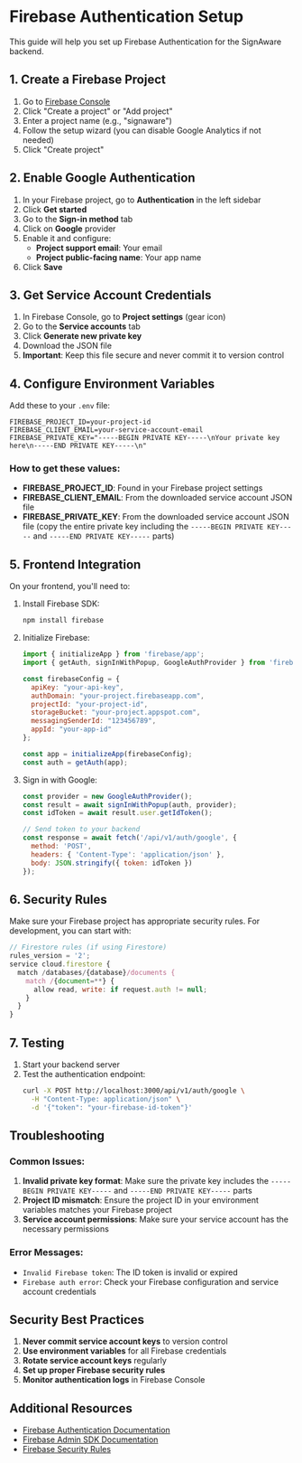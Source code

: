 # Firebase Authentication Setup

This guide will help you set up Firebase Authentication for the SignAware backend.

## 1. Create a Firebase Project

1. Go to [Firebase Console](https://console.firebase.google.com/)
2. Click "Create a project" or "Add project"
3. Enter a project name (e.g., "signaware")
4. Follow the setup wizard (you can disable Google Analytics if not needed)
5. Click "Create project"

## 2. Enable Google Authentication

1. In your Firebase project, go to **Authentication** in the left sidebar
2. Click **Get started**
3. Go to the **Sign-in method** tab
4. Click on **Google** provider
5. Enable it and configure:
   - **Project support email**: Your email
   - **Project public-facing name**: Your app name
6. Click **Save**

## 3. Get Service Account Credentials

1. In Firebase Console, go to **Project settings** (gear icon)
2. Go to the **Service accounts** tab
3. Click **Generate new private key**
4. Download the JSON file
5. **Important**: Keep this file secure and never commit it to version control

## 4. Configure Environment Variables

Add these to your `.env` file:

```env
FIREBASE_PROJECT_ID=your-project-id
FIREBASE_CLIENT_EMAIL=your-service-account-email
FIREBASE_PRIVATE_KEY="-----BEGIN PRIVATE KEY-----\nYour private key here\n-----END PRIVATE KEY-----\n"
```

### How to get these values:

- **FIREBASE_PROJECT_ID**: Found in your Firebase project settings
- **FIREBASE_CLIENT_EMAIL**: From the downloaded service account JSON file
- **FIREBASE_PRIVATE_KEY**: From the downloaded service account JSON file (copy the entire private key including the `-----BEGIN PRIVATE KEY-----` and `-----END PRIVATE KEY-----` parts)

## 5. Frontend Integration

On your frontend, you'll need to:

1. Install Firebase SDK:
   ```bash
   npm install firebase
   ```

2. Initialize Firebase:
   ```javascript
   import { initializeApp } from 'firebase/app';
   import { getAuth, signInWithPopup, GoogleAuthProvider } from 'firebase/auth';

   const firebaseConfig = {
     apiKey: "your-api-key",
     authDomain: "your-project.firebaseapp.com",
     projectId: "your-project-id",
     storageBucket: "your-project.appspot.com",
     messagingSenderId: "123456789",
     appId: "your-app-id"
   };

   const app = initializeApp(firebaseConfig);
   const auth = getAuth(app);
   ```

3. Sign in with Google:
   ```javascript
   const provider = new GoogleAuthProvider();
   const result = await signInWithPopup(auth, provider);
   const idToken = await result.user.getIdToken();
   
   // Send token to your backend
   const response = await fetch('/api/v1/auth/google', {
     method: 'POST',
     headers: { 'Content-Type': 'application/json' },
     body: JSON.stringify({ token: idToken })
   });
   ```

## 6. Security Rules

Make sure your Firebase project has appropriate security rules. For development, you can start with:

```javascript
// Firestore rules (if using Firestore)
rules_version = '2';
service cloud.firestore {
  match /databases/{database}/documents {
    match /{document=**} {
      allow read, write: if request.auth != null;
    }
  }
}
```

## 7. Testing

1. Start your backend server
2. Test the authentication endpoint:
   ```bash
   curl -X POST http://localhost:3000/api/v1/auth/google \
     -H "Content-Type: application/json" \
     -d '{"token": "your-firebase-id-token"}'
   ```

## Troubleshooting

### Common Issues:

1. **Invalid private key format**: Make sure the private key includes the `-----BEGIN PRIVATE KEY-----` and `-----END PRIVATE KEY-----` parts
2. **Project ID mismatch**: Ensure the project ID in your environment variables matches your Firebase project
3. **Service account permissions**: Make sure your service account has the necessary permissions

### Error Messages:

- `Invalid Firebase token`: The ID token is invalid or expired
- `Firebase auth error`: Check your Firebase configuration and service account credentials

## Security Best Practices

1. **Never commit service account keys** to version control
2. **Use environment variables** for all Firebase credentials
3. **Rotate service account keys** regularly
4. **Set up proper Firebase security rules**
5. **Monitor authentication logs** in Firebase Console

## Additional Resources

- [Firebase Authentication Documentation](https://firebase.google.com/docs/auth)
- [Firebase Admin SDK Documentation](https://firebase.google.com/docs/admin/setup)
- [Firebase Security Rules](https://firebase.google.com/docs/rules) 